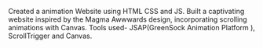Created a animation Website using HTML CSS and JS.
Built a captivating website inspired by the Magma Awwwards design, incorporating scrolling animations with Canvas.
Tools used- JSAP(GreenSock Animation Platform ), ScrollTrigger and Canvas.
